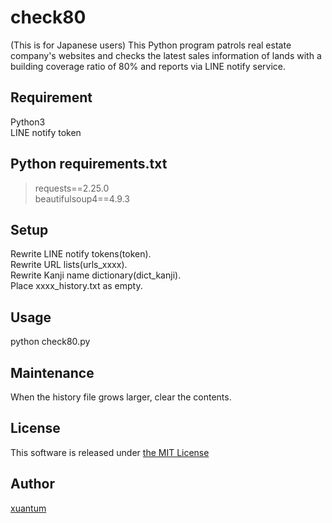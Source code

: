 # check80
(This is for Japanese users)
This Python program patrols real estate company's websites and checks the latest sales information of lands with a building coverage ratio of 80% and reports via LINE notify service.

## Requirement
Python3  
LINE notify token  

## Python requirements.txt
>requests==2.25.0  
>beautifulsoup4==4.9.3  

## Setup
Rewrite LINE notify tokens(token).  
Rewrite URL lists(urls_xxxx).  
Rewrite Kanji name dictionary(dict_kanji).  
Place xxxx_history.txt as empty.  

## Usage
python check80.py

## Maintenance
When the history file grows larger, clear the contents.

## License
This software is released under [the MIT License](https://opensource.org/licenses/mit-license.php)

## Author
[xuantum](https://github.com/xuantum)
